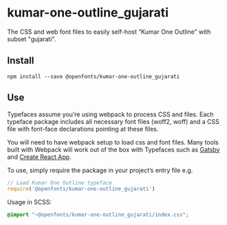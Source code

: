 
# kumar-one-outline_gujarati

The CSS and web font files to easily self-host “Kumar One Outline” with subset "gujarati".

## Install

`npm install --save @openfonts/kumar-one-outline_gujarati`

## Use

Typefaces assume you’re using webpack to process CSS and files. Each typeface
package includes all necessary font files (woff2, woff) and a CSS file with
font-face declarations pointing at these files.

You will need to have webpack setup to load css and font files. Many tools built
with Webpack will work out of the box with Typefaces such as [Gatsby](https://github.com/gatsbyjs/gatsby)
and [Create React App](https://github.com/facebookincubator/create-react-app).

To use, simply require the package in your project’s entry file e.g.

```javascript
// Load Kumar One Outline typeface
require('@openfonts/kumar-one-outline_gujarati')
```

Usage in SCSS:
```scss
@import "~@openfonts/kumar-one-outline_gujarati/index.css";
```
